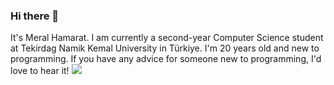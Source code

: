 ### Hi there 👋
It's Meral Hamarat. I am currently a second-year Computer Science student at Tekirdag Namik Kemal University in Türkiye.
I'm 20 years old and new to programming. If you have any advice for someone new to programming, I'd love to hear it!
![](https://i.imgur.com/UiNkRBe.jpg)
